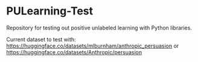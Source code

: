 # PULearning-Test
Repository for testing out positive unlabeled learning with Python libraries.

Current dataset to test with: https://huggingface.co/datasets/mlburnham/anthropic_persuasion or https://huggingface.co/datasets/Anthropic/persuasion
